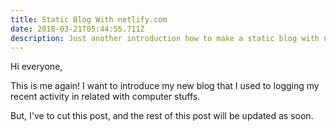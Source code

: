 ```yaml
---
title: Static Blog With netlify.com
date: 2018-03-21T05:44:55.711Z
description: Just another introduction how to make a static blog with netlify service.
---
```

Hi everyone,

This is me again! I want to introduce my new blog that I used to logging my recent activity in related with computer stuffs.

But, I've to cut this post, and the rest of this post will be updated as soon.
